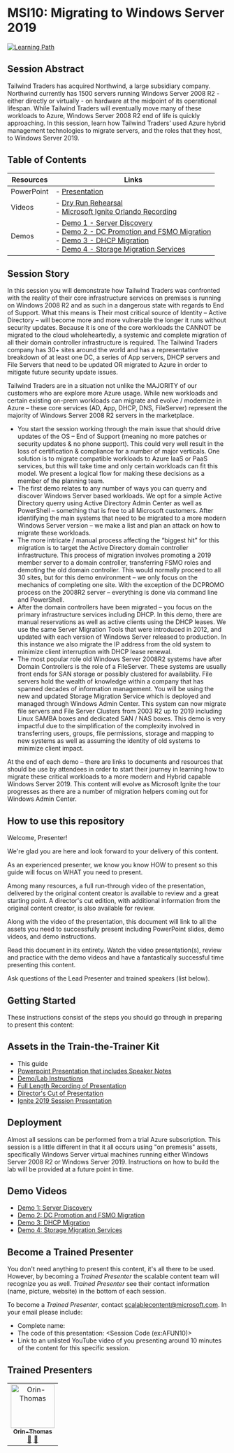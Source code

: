 # MSI10: Migrating to Windows Server 2019

[![Learning Path](https://img.shields.io/badge/Learning%20Path-MSI-fe5e00?logo=microsoft)](https://github.com/microsoft/ignite-learning-paths-training-msi)


## Session Abstract

Tailwind Traders has acquired Northwind, a large subsidiary company. Northwind currently has 1500 servers running Windows Server 2008 R2 - either directly or virtually - on hardware at the midpoint of its operational lifespan. While Tailwind Traders will eventually move many of these workloads to Azure, Windows Server 2008 R2 end of life is quickly approaching. In this session, learn how Tailwind Traders’ used Azure hybrid management technologies to migrate servers, and the roles that they host, to Windows Server 2019.


## Table of Contents

| Resources         | Links                            |
|-------------------|----------------------------------|
| PowerPoint        | - [Presentation](presentations.md) |
| Videos            | - [Dry Run Rehearsal](https://globaleventcdn.blob.core.windows.net/assets/msi/msi10/msi10-Migrating%20to%202019%20-%20v2.mp4) <br/>- [Microsoft Ignite Orlando Recording](https://globaleventcdn.blob.core.windows.net/assets/msi/msi10/MSI_10_IGNITE.mp4)  |
| Demos             | - [Demo 1 - Server Discovery](https://globaleventcdn.blob.core.windows.net/assets/msi/msi10/MSI-10-Demo-1-Discovery.mp4)  <br/>- [Demo 2 - DC Promotion and FSMO Migration](https://globaleventcdn.blob.core.windows.net/assets/msi/msi10/MSI-10-Demo-2-DCPromoFSMO.mp4)  <br/>- [Demo 3 - DHCP Migration](https://globaleventcdn.blob.core.windows.net/assets/msi/msi10/MSI-10-Demo-3-dhcp-migration-msi10.mp4)  <br/>- [Demo 4 - Storage Migration Services](https://globaleventcdn.blob.core.windows.net/assets/msi/msi10/MSI-10-Demo-4-Edit.mp4) |


## Session Story

In this session you will demonstrate how Tailwind Traders was confronted with the reality of their core infrastructure services on premises is running on Windows 2008 R2 and as such in a dangerous state with regards to End of Support. What this means is Their most critical source of Identity – Active Directory – will become more and more vulnerable the longer it runs without security updates. Because it is one of the core workloads the CANNOT be migrated to the cloud wholeheartedly, a systemic and complete migration of all their domain controller infrastructure is required. The Tailwind Traders company has 30+ sites around the world and has a representative breakdown of at least one DC, a series of App servers, DHCP servers and File Servers that need to be updated OR migrated to Azure in order to mitigate future security update issues.

Tailwind Traders are in a situation not unlike the MAJORITY of our customers who are explore more Azure usage. While new workloads and certain existing on-prem workloads can migrate and evolve / modernize in Azure – these core services (AD, App, DHCP, DNS, FileServer) represent the majority of Windows Server 2008 R2 servers in the marketplace.
<ul>
<li>You start the session working through the main issue that should drive updates of the OS – End of Support (meaning no more patches or security updates & no phone support). This could very well result in the loss of certification & compliance for a number of major verticals. One solution is to migrate compatible workloads to Azure IaaS or PaaS services, but this will take time and only certain workloads can fit this model. We present a logical flow for making these decisions as a member of the planning team.</li>
<li>The first demo relates to any number of ways you can querry and discover Windows Server based workloads. We opt for a simple Active Directory querry using Active Directory Admin Center as well as PowerShell – something that is free to all Microsoft customers. After identifying the main systems that need to be migrated to a more modern Windows Server version – we make a list and plan an attack on how to migrate these workloads.</li> 
<li>The more intricate / manual process affecting the “biggest hit” for this migration is to target the Active Directory domain controller infrastructure. This process of migration involves promoting a 2019 member server to a domain controller, transferring FSMO roles and demoting the old domain controller. This would normally proceed to all 30 sites, but for this demo environment – we only focus on the mechanics of completing one site. With the exception of the DCPROMO process on the 2008R2 server – everything is done via command line and PowerShell.</li>
<li>After the domain controllers have been migrated –  you focus on the primary infrastructure services including DHCP. In this demo, there are manual reservations as well as active clients using the DHCP leases. We use the same Server Migration Tools that were introduced in 2012, and updated with each version of Windows Server released to production. In this instance we also migrate the IP address from the old system to minimize client interruption with DHCP lease renewal.</li>
<li>The most popular role old Windows Server 2008R2 systems have after Domain Controllers is the role of a FileServer. These systems are usually front ends for SAN storage or possibly clustered for availability. File servers hold the wealth of knowledge within a company that has spanned decades of information management. You will be using the new and updated Storage Migration Service which is deployed and managed through Windows Admin Center. This system can now migrate file servers and File Server Clusters from 2003 R2 up to 2019 including Linux SAMBA boxes and dedicated SAN / NAS boxes. This demo is very impactful due to the simplification of the complexity involved in transferring users, groups, file permissions, storage and mapping to new systems as well as assuming the identity of old systems to minimize client impact.</li> 
</ul>
At the end of each demo – there are links to documents and resources that should be use by attendees in order to start their journey in learning how to migrate these critical workloads to a more modern and Hybrid capable Windows Server 2019. This content will evolve as Microsoft Ignite the tour progresses as there are a number of migration helpers coming out for Windows Admin Center. 

## How to use this repository

Welcome, Presenter!

We're glad you are here and look forward to your delivery of this content.

As an experienced presenter, we know you know HOW to present so this guide will focus on WHAT you need to present.

Among many resources, a full run-through video of the presentation, delivered by the original content creator is available to review and a great starting point. A director's cut edition, with additional information from the original content creator, is also available for review.

Along with the video of the presentation, this document will link to all the assets you need to successfully present including PowerPoint slides, demo videos, and demo instructions.

Read this document in its entirety. Watch the video presentation(s), review and practice with the demo videos and have a fantastically successful time presenting this content.

Ask questions of the Lead Presenter and trained speakers (list below).

## Getting Started
These instructions consist of the steps you should go through in preparing to present this content:

## Assets in the Train-the-Trainer Kit


- This guide
- [Powerpoint Presentation that includes Speaker Notes](https://globaleventcdn.blob.core.windows.net/assets/msi/msi10/msi10.pptx)
- [Demo/Lab Instructions](#demo-videos)
- [Full Length Recording of Presentation](https://globaleventcdn.blob.core.windows.net/assets/msi/msi10/msi10-Migrating%20to%202019%20-%20v2.mp4)
- [Director's Cut of Presentation](#)
- [Ignite 2019 Session Presentation](https://globaleventcdn.blob.core.windows.net/assets/msi/msi10/MSI_10_IGNITE.mp4)


## Deployment

Almost all sessions can be performed from a trial Azure subscription. This session is a little different in that it all occurs using "on premesis" assets, specifically Windows Server virtual machines running either Windows Server 2008 R2 or Windows Server 2019. Instructions on how to build the lab will be provided at a future point in time. 

## Demo Videos


- [Demo 1: Server Discovery](https://globaleventcdn.blob.core.windows.net/assets/msi/msi10/MSI-10-Demo-1-Discovery.mp4)
- [Demo 2: DC Promotion and FSMO Migration](https://globaleventcdn.blob.core.windows.net/assets/msi/msi10/MSI-10-Demo-2-DCPromoFSMO.mp4)
- [Demo 3: DHCP Migration](https://globaleventcdn.blob.core.windows.net/assets/msi/msi10/MSI-10-Demo-3-dhcp-migration-msi10.mp4)
- [Demo 4: Storage Migration Services](https://globaleventcdn.blob.core.windows.net/assets/msi/msi10/MSI-10-Demo-4-Edit.mp4)

## Become a Trained Presenter

You don't need anything to present this content, it's all there to be used. However, by becoming a *Trained Presenter* the scalable content team will recognize you as well. *Trained Presenter* see their contact information (name, picture, website) in the bottom of each session.  
 
To become a *Trained Presenter*, contact [scalablecontent@microsoft.com](mailto:scalablecontent@microsoft.com). In your email please include:

- Complete name:
- The code of this presentation: \<Session Code (ex:AFUN10)\>
- Link to an unlisted YouTube video of you presenting around 10 minutes of the content for this specific session.


## Trained Presenters

<!-- ALL-CONTRIBUTORS-LIST:START - Do not remove or modify this section -->
<!-- prettier-ignore -->

<table>
<tr>
    <td align="center"><a href="http://orinthomas.com">
        <img src="https://avatars1.githubusercontent.com/u/44561273?s=460&v=4" width="100px;" alt="Orin-Thomas"/><br />
        <sub><b>Orin-Thomas</b></sub></a><br />
            <a href="https://github.com/microsoft/ignite-learning-paths-training-afun/commits?author=Orin-Thomas" title="talk">📢</a>
            <a href="https://github.com/microsoft/ignite-learning-paths-training-afun/commits?author=Orin-Thomas" title="Documentation">📖</a> 
    </td>
</tr></table>

<!-- ALL-CONTRIBUTORS-LIST:END -->
